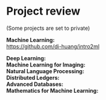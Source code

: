 # Project review
(Some projects are set to private) <br />

**Machine Learning:** <br />
https://github.com/di-huang/intro2ml

**Deep Learning:** <br />
**Machine Learning for Imaging:** <br />
**Natural Language Processing:** <br />
**Distributed Ledgers:** <br />
**Advanced Databases:** <br />
**Mathematics for Machine Learning:** <br />
